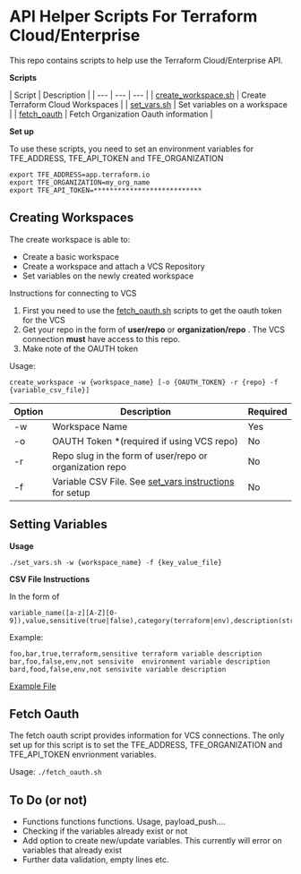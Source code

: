 # API Helper Scripts For Terraform Cloud/Enterprise

This repo contains scripts to help use the Terraform Cloud/Enterprise API.

**Scripts**

| Script | Description |
| --- | --- | --- |
| [create_workspace.sh](#creating-workspaces) | Create Terraform Cloud Workspaces |
| [set_vars.sh](#setting-variables)  | Set variables on a workspace |
| [fetch_oauth](#fetch-oauth) | Fetch Organization Oauth information |

**Set up**

To use these scripts, you need to set an environment variables for TFE_ADDRESS, TFE_API_TOKEN and TFE_ORGANIZATION

```
export TFE_ADDRESS=app.terraform.io
export TFE_ORGANIZATION=my_org_name
export TFE_API_TOKEN=***************************
```

## <a name="createws"></a>Creating Workspaces

The create workspace is able to:

* Create a basic workspace 
* Create a workspace and attach a VCS Repository
* Set variables on the newly created workspace

Instructions for connecting to VCS
1. First you need to use the [fetch_oauth.sh](#fetchoauth) scripts to get the oauth token for the VCS 
2. Get your repo in the form of **user/repo** or **organization/repo** . The VCS connection **must** have access to this repo. 
3. Make note of the OAUTH token

Usage:
```
create_workspace -w {workspace_name} [-o {OAUTH_TOKEN} -r {repo} -f {variable_csv_file}]
```
| Option | Description | Required |
| --- | --- | --- |
| -w | Workspace Name | Yes |
| -o | OAUTH Token *(required if using VCS repo)| No |
| -r | Repo slug in the form of user/repo or organization repo | No |
| -f | Variable CSV File. See [set_vars instructions](#setvars) for setup | No

## <a name="setvars"></a>Setting Variables 

**Usage**

`./set_vars.sh -w {workspace_name} -f {key_value_file}`


**CSV File Instructions**

In the form of 
```
variable_name([a-z][A-Z][0-9]),value,sensitive(true|false),category(terraform|env),description(string)
```
Example: 
```
foo,bar,true,terraform,sensitive terraform variable description
bar,foo,false,env,not sensivite  environment variable description
bard,food,false,env,not sensivite variable description
```

[Example File](kv_sample.txt)

## <a name=fetchoauth></a> Fetch Oauth

The fetch oauth script provides information for VCS connections. The only set up for this script is to set the TFE_ADDRESS, TFE_ORGANIZATION and TFE_API_TOKEN envrionment variables.

Usage:
```./fetch_oauth.sh```

## To Do (or not)
- Functions functions functions. Usage, payload_push....
- Checking if the variables already exist or not
- Add option to create new/update variables. This currently will error on variables that already exist
- Further data validation, empty lines etc.
